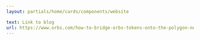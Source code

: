 ```yaml
---
layout: partials/home/cards/components/website

text: Link to blog
url: https://www.orbs.com/how-to-bridge-orbs-tokens-onto-the-polygon-network/
---
```

